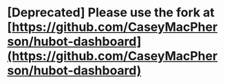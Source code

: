 # [Deprecated] Please use the fork at [https://github.com/CaseyMacPherson/hubot-dashboard](https://github.com/CaseyMacPherson/hubot-dashboard)


